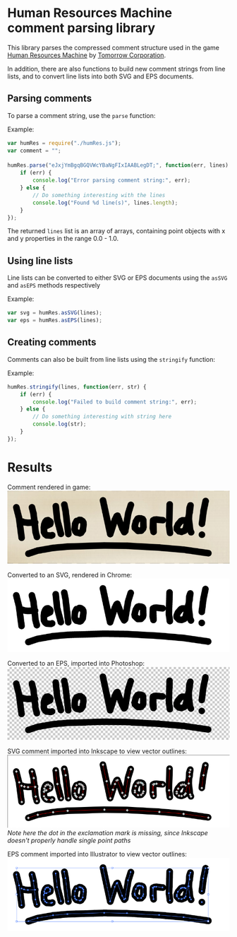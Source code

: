 # Human Resources Machine comment parsing library

This library parses the compressed comment structure used in the game [Human Resources Machine](http://tomorrowcorporation.com/humanresourcemachine) by [Tomorrow Corporation](http://tomorrowcorporation.com/).

In addition, there are also functions to build new comment strings from line lists, and to convert line lists into both SVG and EPS documents.

## Parsing comments

To parse a comment string, use the `parse` function:

Example:
```js
var humRes = require("./humRes.js");
var comment = "";

humRes.parse("eJxjYmBgqBGQVWcYBaNgFIxIAABLegDT;", function(err, lines) {
    if (err) {
	    console.log("Error parsing comment string:", err);
	} else {
	    // Do something interesting with the lines
		console.log("Found %d line(s)", lines.length);
	}
});
```

The returned `lines` list is an array of arrays, containing point objects with x and y properties in the range 0.0 - 1.0.

## Using line lists

Line lists can be converted to either SVG or EPS documents using the `asSVG` and `asEPS` methods respectively

Example:
```js
var svg = humRes.asSVG(lines);
var eps = humRes.asEPS(lines);
```

## Creating comments

Comments can also be built from line lists using the `stringify` function:

Example:
```js
humRes.stringify(lines, function(err, str) {
    if (err) {
	    console.log("Failed to build comment string:", err);
	} else {
	    // Do something interesting with string here
		console.log(str);
	}
});
```

# Results

Comment rendered in game:
![Comment in game](example/Game.jpg)

Converted to an SVG, rendered in Chrome:
![Comment as SVG](example/SVG.png?raw=true "Comment as SVG")

Converted to an EPS, imported into Photoshop:
![Comment as EPS](example/EPS.png?raw=true "Comment as EPS in Photoshop")

SVG comment imported into Inkscape to view vector outlines:
![Vector comment as SVG](example/Inkscape.png?raw=true "Vector SVG comment")
*Note here the dot in the exclamation mark is missing, since Inkscape doesn't properly handle single point paths*

EPS comment imported into Illustrator to view vector outlines:
![Vector comment as EPS](example/Illustrator.png?raw=true "Vector EPS comment")
